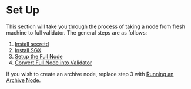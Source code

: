# Set Up

This section will take you through the process of taking a node from fresh machine to full validator. The general steps are as follows:

1. [Install secretd](secretd-installation-and-setup.md)
2. [Install SGX](install-sgx.md)
3. [Setup the Full Node](full-node.md)
4. [Convert Full Node into Validator](becoming-a-validator.md)

If you wish to create an archive node, replace step 3 with [Running an Archive Node](../archive-nodes.md).
